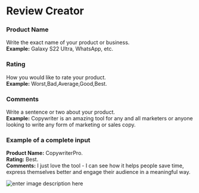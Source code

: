 ﻿# Review Creator

### **Product Name**

Write the exact name of your product or business.\
**Example:** Galaxy S22 Ultra, WhatsApp, etc.

### **Rating**

How you would like to rate your product.\
**Example:** Worst,Bad,Average,Good,Best.

### **Comments**

Write a sentence or two about your product.\
**Example:** Copywriter is an amazing tool for any and all marketers or anyone looking to write any form of marketing or sales copy.

### **Example of a complete input**

**Product Name:** CopywriterPro.\
**Rating:** Best.\
**Comments:** I just love the tool - I can see how it helps people save time, express themselves better and engage their audience in a meaningful way.

![enter image description here](https://copywriterpro-ai-tools.s3.amazonaws.com/Review-Creator.jpg)
